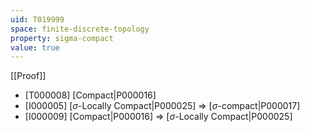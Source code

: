 ```yaml
---
uid: T019999
space: finite-discrete-topology
property: sigma-compact
value: true
---
```

[[Proof]]

* [T000008] [Compact|P000016]
* [I000005] [$\sigma$-Locally Compact|P000025] => [$\sigma$-compact|P000017]
* [I000009] [Compact|P000016] => [$\sigma$-Locally Compact|P000025]

